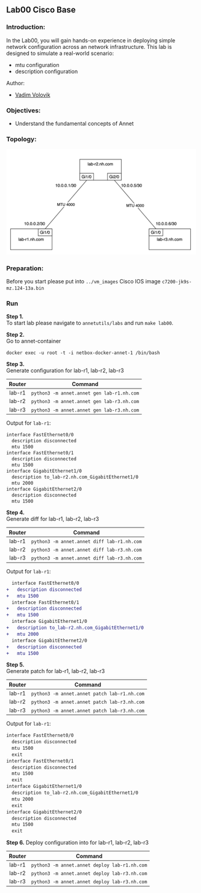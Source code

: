 ## Lab00 Cisco Base

### Introduction:
In the Lab00, you will gain hands-on experience in deploying simple network configuration across an network infrastructure. This lab is designed to simulate a real-world scenario:
- mtu configuration
- description configuration

Author:
- [Vadim Volovik](https://github.com/vadvolo)

### Objectives:
- Understand the fundamental concepts of Annet

### Topology:

![Lab Topology](./images/topology.png)

### Preparation:

Before you start please put into `../vm_images` Cisco IOS image `c7200-jk9s-mz.124-13a.bin`

### Run

**Step 1.**  
To start lab please navigate to `annetutils/labs` and run `make lab00`.

**Step 2.**  
Go to annet-container  
```
docker exec -u root -t -i netbox-docker-annet-1 /bin/bash
```

**Step 3.**  
Generate configuration for lab-r1, lab-r2, lab-r3

| Router | Command |
|:------:|:------:|
| lab-r1 | `python3 -m annet.annet gen lab-r1.nh.com` | 
| lab-r2 |`python3 -m annet.annet gen lab-r3.nh.com` | 
| lab-r3 |`python3 -m annet.annet gen lab-r3.nh.com` |

Output for `lab-r1`:
```
interface FastEthernet0/0
  description disconnected
  mtu 1500
interface FastEthernet0/1
  description disconnected
  mtu 1500
interface GigabitEthernet1/0
  description to_lab-r2.nh.com_GigabitEthernet1/0
  mtu 2000
interface GigabitEthernet2/0
  description disconnected
  mtu 1500
```

**Step 4.**  
Generate diff for lab-r1, lab-r2, lab-r3

| Router | Command |
|:------:|:------:|
| lab-r1 | `python3 -m annet.annet diff lab-r1.nh.com` | 
| lab-r2 |`python3 -m annet.annet diff lab-r3.nh.com` | 
| lab-r3 |`python3 -m annet.annet diff lab-r3.nh.com` |

Output for `lab-r1`:
```diff
  interface FastEthernet0/0
+   description disconnected
+   mtu 1500
  interface FastEthernet0/1
+   description disconnected
+   mtu 1500
  interface GigabitEthernet1/0
+   description to_lab-r2.nh.com_GigabitEthernet1/0
+   mtu 2000
  interface GigabitEthernet2/0
+   description disconnected
+   mtu 1500
```

**Step 5.**  
Generate patch for lab-r1, lab-r2, lab-r3

| Router | Command |
|:------:|:------:|
| lab-r1 | `python3 -m annet.annet patch lab-r1.nh.com` | 
| lab-r2 |`python3 -m annet.annet patch lab-r3.nh.com` | 
| lab-r3 |`python3 -m annet.annet patch lab-r3.nh.com` |

Output for `lab-r1`:
```diff
interface FastEthernet0/0
  description disconnected
  mtu 1500
  exit
interface FastEthernet0/1
  description disconnected
  mtu 1500
  exit
interface GigabitEthernet1/0
  description to_lab-r2.nh.com_GigabitEthernet1/0
  mtu 2000
  exit
interface GigabitEthernet2/0
  description disconnected
  mtu 1500
  exit
```

**Step 6.** 
Deploy configuration into for lab-r1, lab-r2, lab-r3

| Router | Command |
|:------:|:------:|
| lab-r1 | `python3 -m annet.annet deploy lab-r1.nh.com` | 
| lab-r2 |`python3 -m annet.annet deploy lab-r3.nh.com` | 
| lab-r3 |`python3 -m annet.annet deploy lab-r3.nh.com` |
